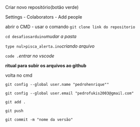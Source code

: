 Criar novo repositório(botão verde)

Settings - Colaborators - Add people

abrir o CMD - usar o comando ```git clone link do repositorio```

```cd desafiosarduino```*mudar a pasta*

```type nul>pisca_alerta.ino```*criando arquivo*

```code .```*entrar no vscode*


**ritual para subir os arquivos ao github**

volta no cmd

```git config --global user.name "pedrohenrique""```

```git config --global user.email "pedrofukis2003@gmail.com"```

```git add .```

```git push```

```git commit -m "nome da versão"```
